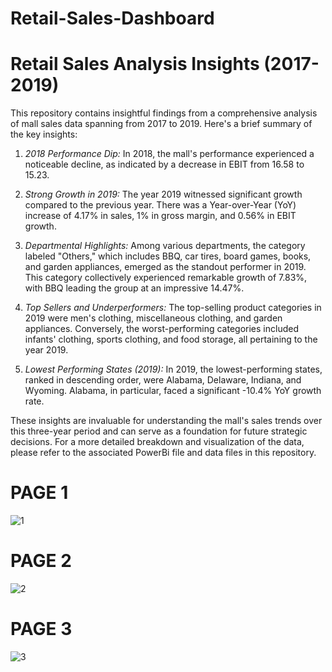 # Retail-Sales-Dashboard

# Retail Sales Analysis Insights (2017-2019)

This repository contains insightful findings from a comprehensive analysis of mall sales data spanning from 2017 to 2019. Here's a brief summary of the key insights:

1. *2018 Performance Dip:* In 2018, the mall's performance experienced a noticeable decline, as indicated by a decrease in EBIT from 16.58 to 15.23.

2. *Strong Growth in 2019:* The year 2019 witnessed significant growth compared to the previous year. There was a Year-over-Year (YoY) increase of 4.17% in sales, 1% in gross margin, and 0.56% in EBIT growth.

3. *Departmental Highlights:* Among various departments, the category labeled "Others," which includes BBQ, car tires, board games, books, and garden appliances, emerged as the standout performer in 2019. This category collectively experienced remarkable growth of 7.83%, with BBQ leading the group at an impressive 14.47%.

4. *Top Sellers and Underperformers:* The top-selling product categories in 2019 were men's clothing, miscellaneous clothing, and garden appliances. Conversely, the worst-performing categories included infants' clothing, sports clothing, and food storage, all pertaining to the year 2019.

5. *Lowest Performing States (2019):* In 2019, the lowest-performing states, ranked in descending order, were Alabama, Delaware, Indiana, and Wyoming. Alabama, in particular, faced a significant -10.4% YoY growth rate.

These insights are invaluable for understanding the mall's sales trends over this three-year period and can serve as a foundation for future strategic decisions. For a more detailed breakdown and visualization of the data, please refer to the associated PowerBi file and data files in this repository.


# PAGE 1
![1](https://github.com/Kuame-Klaus/P-L-and-Sales-Dashboard/assets/141528444/f7bd9ab9-19c6-403a-9fbc-2ef5429e79b6)

# PAGE 2
![2](https://github.com/Kuame-Klaus/P-L-and-Sales-Dashboard/assets/141528444/47c9d9c0-415e-407d-b6bf-0c85bc0f0c2a)

# PAGE 3
![3](https://github.com/Kuame-Klaus/P-L-and-Sales-Dashboard/assets/141528444/d639c82f-aa59-4d60-95ff-37ee8adb9a94)
